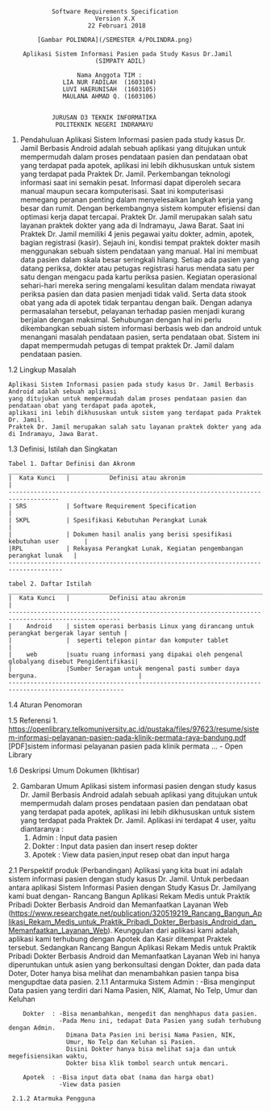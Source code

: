 				Software Requirements Specification
							Version X.X
						  22 Februari 2018
						  
			[Gambar POLINDRA](/SEMESTER 4/POLINDRA.png)
			
		Aplikasi Sistem Informasi Pasien pada Study Kasus Dr.Jamil
							(SIMPATY ADIL)
							
					   Nama Anggota TIM :
				   LIA NUR FADILAH 	(1603104)
				   LUVI HAERUNISAH 	(1603105)
				   MAULANA AHMAD Q.	(1603106)
				  
					  
				JURUSAN D3 TEKNIK INFORMATIKA
				 POLITEKNIK NEGERI INDRAMAYU
		
1. Pendahuluan
		Aplikasi Sistem Informasi pasien pada study kasus Dr. Jamil Berbasis Android adalah sebuah aplikasi
	yang ditujukan untuk mempermudah dalam proses pendataan pasien dan pendataan obat yang terdapat pada apotek, 
	aplikasi ini lebih dikhususkan untuk sistem yang terdapat pada Praktek Dr. Jamil.
	Perkembangan teknologi informasi saat ini semakin pesat. Informasi dapat diperoleh secara manual maupun secara komputerisasi. 
	Saat ini komputerisasi memegang peranan penting dalam menyelesaikan langkah kerja yang besar dan rumit. Dengan berkembangnya 
	sistem komputer efisiensi dan optimasi kerja dapat tercapai. Praktek Dr. Jamil merupakan salah satu layanan praktek dokter 
	yang ada di Indramayu, Jawa Barat. Saat ini Praktek Dr. Jamil memiliki 4 jenis pegawai yaitu dokter, admin, apotek, bagian 
	registrasi (kasir). Sejauh ini, kondisi tempat praktek dokter masih menggunakan sebuah sistem pendataan yang manual. 
	Hal ini membuat data pasien dalam skala besar seringkali hilang. Setiap ada pasien yang datang periksa, 
	dokter atau petugas registrasi harus mendata satu per satu dengan mengacu pada kartu periksa pasien. 
	Kegiatan operasional sehari-hari mereka sering mengalami kesulitan dalam mendata riwayat periksa pasien dan data pasien 
	menjadi tidak valid. Serta data stook obat yang ada di apotek tidak terpantau dengan baik. Dengan adanya permasalahan tersebut, 
	pelayanan terhadap pasien menjadi kurang berjalan dengan maksimal. Sehubungan dengan hal ini perlu dikembangkan sebuah 
	sistem informasi berbasis web dan android untuk menangani masalah pendataan pasien, serta pendataan obat. Sistem ini dapat 
	mempermudah petugas di tempat praktek Dr. Jamil dalam pendataan pasien. 

1.2 Lingkup Masalah

    Aplikasi Sistem Informasi pasien pada study kasus Dr. Jamil Berbasis Android adalah sebuah aplikasi
    yang ditujukan untuk mempermudah dalam proses pendataan pasien dan pendataan obat yang terdapat pada apotek, 
    aplikasi ini lebih dikhususkan untuk sistem yang terdapat pada Praktek Dr. Jamil.
	Praktek Dr. Jamil merupakan salah satu layanan praktek dokter yang ada di Indramayu, Jawa Barat.

1.3 Definisi, Istilah dan Singkatan
	
	Tabel 1. Daftar Definisi dan Akronm
	____________________________________________________________________________________
	|  Kata Kunci 	|  			Definisi atau akronim 							 		|
	------------------------------------------------------------------------------------
	| SRS		 	| Software Requirement Specification						 		|
	| SKPL		 	| Spesifikasi Kebutuhan Perangkat Lunak 					 		|
	|				| Dokumen hasil analis yang berisi spesifikasi kebutuhan user		|
    |RPL			| Rekayasa Perangkat Lunak, Kegiatan pengembangan perangkat lunak	|
	-------------------------------------------------------------------------------------
	
	tabel 2. Daftar Istilah
	______________________________________________________________________________________________________
	|  Kata Kunci 	|  			Definisi atau akronim 							 						 |
	-----------------------------------------------------------------------------------------------------
	| 	 Android	| sistem operasi berbasis Linux yang dirancang untuk perangkat bergerak layar sentuh |
    |              	|  seperti telepon pintar dan komputer tablet										 |
	| 	 web		|suatu ruang informasi yang dipakai oleh pengenal globalyang disebut Pengidentifikasi| 
	| 				|Sumber Seragam untuk mengenal pasti sumber daya berguna.							 |
	------------------------------------------------------------------------------------------------------
	

1.4 Aturan Penomoran


1.5 Referensi
     1. https://openlibrary.telkomuniversity.ac.id/pustaka/files/97623/resume/sistem-informasi-pelayanan-pasien-pada-klinik-permata-raya-bandung.pdf
	[PDF]sistem informasi pelayanan pasien pada klinik permata ... - Open Library
	

1.6 Deskripsi Umum Dokumen (Ikhtisar)



2. Gambaran Umum
	Aplikasi sistem informasi pasien dengan study kasus Dr. Jamil Berbasis Android adalah sebuah aplikasi
    yang ditujukan untuk mempermudah dalam proses pendataan pasien dan pendataan obat yang terdapat pada apotek, 
    aplikasi ini lebih dikhususkan untuk sistem yang terdapat pada Praktek Dr. Jamil.
    Aplikasi ini terdapat 4 user, yaitu diantaranya :
	1. Admin	: Input data pasien
	2. Dokter	: Input data pasien dan insert resep dokter
	3. Apotek	: View data pasien,input resep obat dan input harga

  2.1 Perspektif produk (Perbandingan)
		Aplikasi yang kita buat ini adalah sistem informasi pasien dengan study kasus Dr. Jamil.
		Untuk perbedaan antara aplikasi Sistem Informasi Pasien dengan Study Kasus Dr. Jamilyang kami buat dengan-
		Rancang Bangun Aplikasi Rekam Medis untuk Praktik Pribadi Dokter Berbasis Android dan Memanfaatkan Layanan Web 
		(https://www.researchgate.net/publication/320519219_Rancang_Bangun_Aplikasi_Rekam_Medis_untuk_Praktik_Pribadi_Dokter_Berbasis_Android_dan_Memanfaatkan_Layanan_Web).
		Keunggulan dari aplikasi kami adalah, aplikasi kami terhubung dengan Apotek dan Kasir ditempat Praktek tersebut.
		Sedangkan Rancang Bangun Aplikasi Rekam Medis untuk Praktik Pribadi Dokter Berbasis Android dan Memanfaatkan 
		Layanan Web ini hanya diperuntukan untuk asien yang berkonsultasi dengan Dokter, 
		dan pada data Doter, Doter hanya bisa melihat dan menambahkan pasien tanpa bisa mengupdtae data pasien.
	 2.1.1 Antarmuka Sistem
		Admin	: -Bisa menginput Data pasien yang terdiri dari Nama Pasien, NIK, Alamat, No Telp, Umur dan Keluhan
					
		Dokter	: -Bisa menambahkan, mengedit dan menghhapus data pasien.
				  -Pada Menu ini, tedapat Data Pasien yang sudah terhubung dengan Admin.
					Dimana Data Pasien ini berisi Nama Pasien, NIK,
					Umur, No Telp dan Keluhan si Pasien.
					Disini Dokter hanya bisa melihat saja dan untuk megefisiensikan waktu,
					Dokter bisa klik tombol search untuk mencari.
					
		Apotek	: -Bisa input data obat (nama dan harga obat)
				  -View data pasien
		
	 2.1.2 Atarmuka Pengguna
	 
		
	